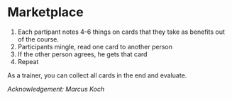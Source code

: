 
# Marketplace

1. Each partipant notes 4-6 things on cards that they take as benefits out of the course.
2. Participants mingle, read one card to another person
3. If the other person agrees, he gets that card
4. Repeat

As a trainer, you can collect all cards in the end and evaluate.

*Acknowledgement: Marcus Koch*
